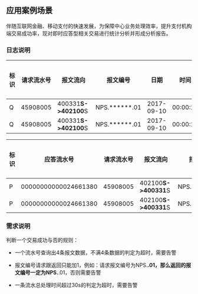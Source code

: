 ## 应用案例场景
伴随互联网金融、移动支付的快速发展，为保障中心业务处理效率，提升支付机构端交易成功率，现对即时应答型相关交易进行统计分析并形成分析报告。

### 日志说明

| 标识 | 请求流水号 | 报文流向 | 报文编号 | 日期 | 时间 | 毫秒 | 时间 | 处理时间 |
| ------ | ------ | ------ | ------ | ------ | ------ | ------ | ------ | ------ |
| Q | 45908005 | 400331******S->402100******S | NPS.******.01 | 2017-09-10 | 00:00:13 | 400 | 20170911000013407 | 6 |
| Q | 45908005 | 400331******S->402100******S | NPS.******.01 | 2017-09-10 | 00:00:13 | 420 | 20170911000013537 | 6 |

| 标识 | 应答流水号 | 请求流水号 | 报文流向 | 报文编号 | 日期 | 时间 | 毫秒 | 时间 | 处理时间 | 返回码 |
| ------ | ------ | ------ | ------ | ------ | ------ | ------ | ------ | ------ | ------ | ------ |
| P | 00000000000024661380 | 45908005 | 402100******S->400331******S | NPS.******.01 | 2017-09-10 | 00:00:15 | 360 | 20170911000014367 | 8 | M******0 |
| P | 00000000000024661380 | 45908005 | 402100******S->400331******S | NPS.******.01 | 2017-09-10 | 00:00:14 | 420 | 20170911000014423 | 4 | N******8 |

### 需求说明

判断一个交易成功与否的规则：
* 一个流水号查询出4条报文数据，不满4条数据的判定为超时，需要告警

* 报文编号请求跟返回只能加1，例如：请求报文编号为NPS.******.01，那么返回的报文编号一定为NPS.******.01，否则需要告警

* 一条流水总处理时间超过30s的判定为超时，需要告警
